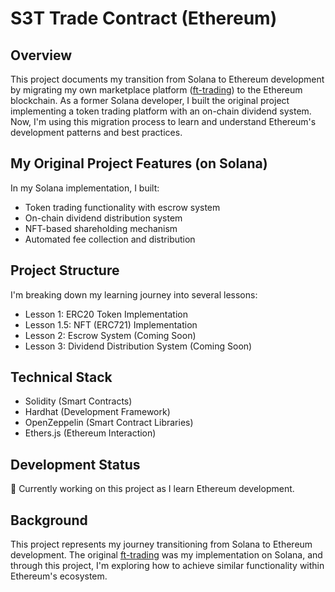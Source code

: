 # S3T Trade Contract (Ethereum)

## Overview
This project documents my transition from Solana to Ethereum development by migrating my own marketplace platform ([ft-trading](https://github.com/KKQanT/ft-trading)) to the Ethereum blockchain. As a former Solana developer, I built the original project implementing a token trading platform with an on-chain dividend system. Now, I'm using this migration process to learn and understand Ethereum's development patterns and best practices.

## My Original Project Features (on Solana)
In my Solana implementation, I built:
- Token trading functionality with escrow system
- On-chain dividend distribution system
- NFT-based shareholding mechanism
- Automated fee collection and distribution


## Project Structure
I'm breaking down my learning journey into several lessons:
- Lesson 1: ERC20 Token Implementation
- Lesson 1.5: NFT (ERC721) Implementation
- Lesson 2: Escrow System (Coming Soon)
- Lesson 3: Dividend Distribution System (Coming Soon)

## Technical Stack
- Solidity (Smart Contracts)
- Hardhat (Development Framework)
- OpenZeppelin (Smart Contract Libraries)
- Ethers.js (Ethereum Interaction)

## Development Status
🚧 Currently working on this project as I learn Ethereum development.

## Background
This project represents my journey transitioning from Solana to Ethereum development. The original [ft-trading](https://github.com/KKQanT/ft-trading) was my implementation on Solana, and through this project, I'm exploring how to achieve similar functionality within Ethereum's ecosystem.